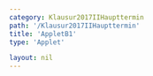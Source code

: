 ```yaml
---
category: Klausur2017IIHaupttermin
path: '/Klausur2017IIHaupttermin'
title: 'AppletB1'
type: 'Applet'

layout: nil
---
```

<link type="text/css" href="https://cdnjs.cloudflare.com/ajax/libs/jsxgraph/0.99.6/jsxgraph.css"><link rel="stylesheet" type="text/css" href="//cdnjs.cloudflare.com/ajax/libs/jsxgraph/0.99.7/jsxgraph.css" />
<div id="d84caf00-0e94-4dcf-9b50-e083b82c0977" class="jxgbox" style="width:500px; height:500px">
<script type="text/javascript">
    (function() {
	const board = JXG.JSXGraph.initBoard('d84caf00-0e94-4dcf-9b50-e083b82c0977', {
    							boundingbox: [-10, 10, 10, -10],
                  axis: true
              });
              
var a = board.create('slider', [[2,7], [7,7], [-2, -0.25, 2]], {name:'a'});     
var c = board.create('slider', [[2,6], [7,6], [-5, 3.75, 5]], {name:'c'});

var f = x => a.Value()*x*x+0.5*x+c.Value();
var fpar = board.create('functiongraph', [f],
        {strokeColor: 'black', strokeWidth:3});
        
var g = x => -0.1*x-2;
var gpar = board.create('functiongraph', [g],
        {strokeColor: 'black', strokeWidth:3});

var P = board.create('point', [-3,0], {name:'P',fixed:true});
var Q = board.create('point', [5,0], {fixed:true, name:'Q'});
var A = board.create('glider', [fpar], {color:'orange'});
var B = board.create('point', [function(){return A.X()},function(){return -0.1*A.X()-2}], {color:'green'});
var C = board.create('point', [function(){return A.X()+2},function(){return -0.25*(2+A.X())*(2+A.X())+0.5*(2+A.X())+3.75}], {color:'green'});
var D = board.create('point', [function(){return A.X()+2},function(){return B.Y()+(-1*(A.Y()-C.Y()))}], {color:'green'});

var BA = board.create('line', [B,A], {straightLast:false, straightFirst:false});
var CD = board.create('line', [D,C], {straightLast:false, straightFirst:false});
var BD = board.create('line', [D,B], {straightLast:false, straightFirst:false});
var AC = board.create('line', [A,C], {straightLast:false, straightFirst:false});

board.create('text', [-5,5,'AnBn(x)=']);
board.create('text', [-3.5,5,function(){return Math.round(100*(-0,25*A.X()*A.X()+0.6*A.X()+5.75))/100}]);

})()
  </script>
  </div>
